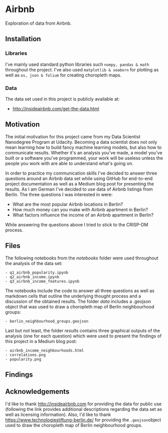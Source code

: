 # Airbnb
Exploration of data from Airbnb.

## Installation
### Libraries
I've mainly used standard python libraries such ```numpy, pandas & math``` throughout the project. I've also used ```matplotlib & seaborn``` for plotting as well as ```os, json & folium``` for creating choropleth maps.

### Data
The data set used in this project is publicly available at:
- http://insideairbnb.com/get-the-data.html

## Motivation
The initial motivation for this project came from my Data Scientist Nanodegree Program at Udacity. Becoming a data scientist does not only mean learning how to build fancy machine learning models, but also how to communicate results. Whether it's an analysis you've made, a model you've built or a software you've programmed, your work will be useless unless the people you work with are able to understand what's going on.

In order to practice my communication skills I've decided to answer three questions around an Airbnb data set while using GitHub for end-to-end project documentation as well as a Medium blog post for presenting the results. As I am German I've decided to use data of Airbnb listings from Berlin. The three questions I was interested in were:
* What are the most popular Airbnb locations in Berlin?
* How much money can you make with Airbnb apartment in Berlin?
* What factors influence the income of an Airbnb apartment in Berlin?

While answering the questions above I tried to stick to the CRISP-DM process.

## Files
The following notebooks from the _notebooks_ folder were used throughout the analysis of the data set:
```
- q1_airbnb_popularity.ipynb
- q2_airbnb_income.ipynb
- q3_airbnb_income_features.ipynb
```
The notebooks include the code to answer all three questions as well as markdown cells that outline the underlying thought process and a discussion of the obtained results. The folder _data_ includes a .geojson object that was used to draw a choropleth map of Berlin neighbourhood groups:
```
- berlin_neighbourhood_groups.geojson
```
Last but not least, the folder _results_ contains three graphical outputs of the analysis (one for each question) which were used to present the findings of this project in a Medium blog post:
```
- airbnb_income_neighbourhoods.html
- correlations.png
- popularity.png
```

## Findings

## Acknowledgements
I'd like to thank http://insideairbnb.com for providing the data for public use (following the link provides additional descriptions regarding the data set as well as licensing information). Also, I'd like to thank https://www.technologiestiftung-berlin.de/ for providing the ```.geojson```object used to draw the choropleth map of Berlin neighbourhood groups.
